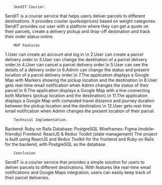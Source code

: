         SendIT Courier.

SendIT is a courier service that helps users deliver parcels to different destinations. It provides courier quotes(prices) based on weight categories. SendIT provides our user with a platform where they can get a quote on their parcels, create a delivery pickup and drop-off destination and track their order status online.

        MVP Features
1.User can create an account and log in.\n
2.User can create a parcel delivery order.\n
3.User can change the destination of a parcel delivery order.\n
4.User can cancel a parcel delivery order.\n
5.User can see the details of a delivery order.\n
6.Admin can change the status and present location of a parcel delivery order.\n
7.The application displays a Google Map with Markers showing the pickup location and the destination.\n
8.User gets real-time email notification when Admin changes the status of their parcel.\n
9.The application displays a Google Map with a line connecting both Markers (pickup location and the destination).\n
11.The application displays a Google Map with computed travel distance and journey duration between the pickup location and the destination.\n
12.User gets real-time email notification when Admin changes the present location of their parcel.

        Technical Implementation.
Backend: Ruby on Rails
Database: PostgreSQL
Wireframes: Figma (mobile-friendly)
Frontend: ReactJS & Redux Toolkit (state management)
The project is built using ReactJS and Redux Toolkit for the frontend and Ruby on Rails for the backend, with PostgreSQL as the database.

        Conclusion
SendIT is a courier service that provides a simple solution for users to deliver parcels to different destinations. With features like real-time email notifications and Google Maps integration, users can easily keep track of their parcel deliveries.
